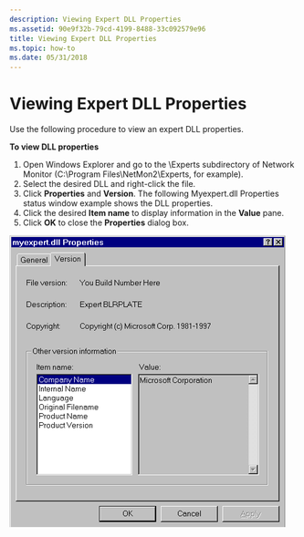 ```yaml
---
description: Viewing Expert DLL Properties
ms.assetid: 90e9f32b-79cd-4199-8488-33c092579e96
title: Viewing Expert DLL Properties
ms.topic: how-to
ms.date: 05/31/2018
---
```


# Viewing Expert DLL Properties

Use the following procedure to view an expert DLL properties.

**To view DLL properties**

1.  Open Windows Explorer and go to the \\Experts subdirectory of Network Monitor (C:\\Program Files\\NetMon2\\Experts, for example).
2.  Select the desired DLL and right-click the file.
3.  Click **Properties** and **Version**. The following Myexpert.dll Properties status window example shows the DLL properties.
4.  Click the desired **Item name** to display information in the **Value** pane.
5.  Click **OK** to close the **Properties** dialog box.

![myexpert.dll properties status window](images/dll-prop.png)

 

 



